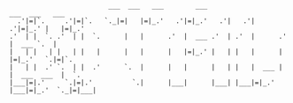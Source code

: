                              ___  ___   ___        ___                         ___  ___   ___ 
      .'|=|`.     .'|=|`.   `._|=|   |=|_.'   .'|=|_.'   .'|   .'|        .'|=|_.' |   |=|_.' 
    .'  | |  `. .'  | |  `.      |   |      .'  |  ___ .'  | .'  |      .'  |  ___ `.  |      
    |   | |   | |   | |   |      |   |      |   |=|_.' |   | |   |      |   |=|_.'   `.|=|`.  
    |   | |  .' `.  | |  .'      `.  |      |   |      |   | |   |  ___ |   |  ___  ___  |  `.
    |___|=|.'     `.|=|.'          `.|      |___|      |___| |___|=|_.' |___|=|_.'  `._|=|___|
